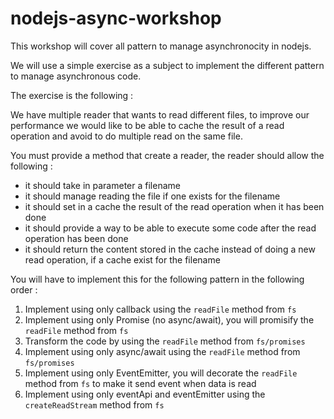 # nodejs-async-workshop
This workshop will cover all pattern to manage asynchronocity in nodejs.

We will use a simple exercise as a subject to implement the different pattern to manage asynchronous code.

The exercise is the following : 

We have multiple reader that wants to read different files, to improve our performance we would like to be able to cache the result of a read operation and avoid to do multiple read on the same file.

You must provide a method that create a reader, the reader should allow the following : 
- it should take in parameter a filename
- it should manage reading the file if one exists for the filename
- it should set in a cache the result of the read operation when it has been done
- it should provide a way to be able to execute some code after the read operation has been done
- it should return the content stored in the cache instead of doing a new read operation, if a cache exist for the filename


You will have to implement this for the following pattern in the following order : 

1. Implement using only callback using the `readFile` method from `fs`
2. Implement using only Promise (no async/await), you will promisify the `readFile` method from `fs`
3. Transform the code by using the `readFile` method from `fs/promises`
4. Implement using only async/await using the `readFile` method from `fs/promises`
5. Implement using only EventEmitter, you will decorate the `readFile` method from `fs` to make it send event when data is read
6. Implement using only eventApi and eventEmitter using the `createReadStream` method from `fs`
